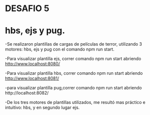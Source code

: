 # DESAFIO 5
# hbs, ejs y pug.

-Se realizaron plantillas de cargas de películas de terror, utilizando 3 motores: hbs, ejs y pug con el comando npm run start.

-Para visualizar plantilla ejs, correr comando npm run start abriendo http://www.localhost:8080/

-Para visualizar plantilla hbs, correr comando npm run start abriendo http://www.localhost:8081/

-para visualizar plantilla pug,correr comando npm run start abriendo http://localhost:8082/

-De los tres motores de plantillas utilizados, me resultó mas práctico e intuitivo: hbs, y en segundo lugar  ejs.  

